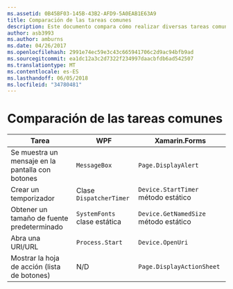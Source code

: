 ```yaml
---
ms.assetid: 0B45BF03-145B-43B2-AFD9-5A0EAB1E63A9
title: Comparación de las tareas comunes
description: Este documento compara cómo realizar diversas tareas comunes en WPF y Xamarin.Forms. Examina botones, temporizadores, los tamaños de fuente, abra un URI y mostrar una hoja de acción.
author: asb3993
ms.author: amburns
ms.date: 04/26/2017
ms.openlocfilehash: 2991e74ec59e3c43c665941706c2d9ac94bfb9ad
ms.sourcegitcommit: ea1dc12a3c2d7322f234997daacbfdb6ad542507
ms.translationtype: MT
ms.contentlocale: es-ES
ms.lasthandoff: 06/05/2018
ms.locfileid: "34780481"
---
```

# <a name="common-tasks-comparison"></a>Comparación de las tareas comunes

| Tarea | WPF | Xamarin.Forms |
|--- |--- |--- |
|Se muestra un mensaje en la pantalla con botones|`MessageBox`|`Page.DisplayAlert`|
|Crear un temporizador|Clase `DispatcherTimer`|`Device.StartTimer` método estático|
|Obtener un tamaño de fuente predeterminado|`SystemFonts` clase estática|`Device.GetNamedSize` método estático|
|Abra una URI/URL|`Process.Start`|`Device.OpenUri`|
|Mostrar la hoja de acción (lista de botones)|N/D|`Page.DisplayActionSheet`|
